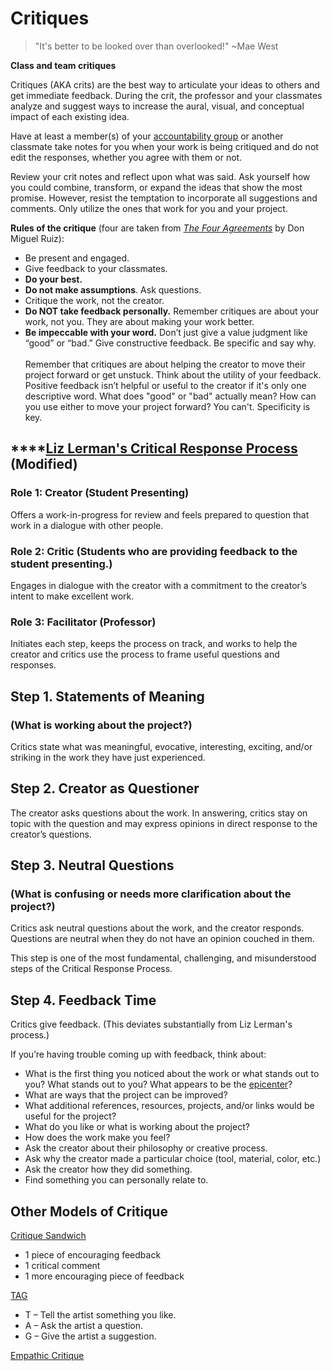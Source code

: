 # Critiques

> "It's better to be looked over than overlooked!" \~Mae West

**Class and team critiques**

Critiques (AKA crits) are the best way to articulate your ideas to others and get immediate feedback. During the crit, the professor and your classmates analyze and suggest ways to increase the aural, visual, and conceptual impact of each existing idea.&#x20;

Have at least a member(s) of your [accountability group](../assignments/accountability\_partner.md) or another classmate take notes for you when your work is being critiqued and do not edit the responses, whether you agree with them or not.&#x20;

Review your crit notes and reflect upon what was said. Ask yourself how you could combine, transform, or expand the ideas that show the most promise. However, resist the temptation to incorporate all suggestions and comments. Only utilize the ones that work for you and your project.

**Rules of the critique** (four are taken from [_The Four Agreements_](https://www.amazon.com/Four-Agreements-Practical-Personal-Freedom-ebook/dp/B005BRS8Z6/) by Don Miguel Ruiz):

* Be present and engaged.
* Give feedback to your classmates.
* **Do your best.**
* **Do not make assumptions**. Ask questions.
* Critique the work, not the creator.
* **Do NOT take feedback personally.** Remember critiques are about your work, not you. They are about making your work better.&#x20;
* **Be impeccable with your word.** Don’t just give a value judgment like “good” or “bad.” Give constructive feedback. Be specific and say why. \
  \
  Remember that critiques are about helping the creator to move their project forward or get unstuck. Think about the utility of your feedback. Positive feedback isn’t helpful or useful to the creator if it's only one descriptive word. What does "good" or "bad" actually mean? How can you use either to move your project forward? You can't. Specificity is key.

## ****[**Liz Lerman's Critical Response Process**](https://lizlerman.com/critical-response-process/) **(Modified)**

### Role 1: Creator (Student Presenting)

Offers a work-in-progress for review and feels prepared to question that work in a dialogue with other people.

### Role 2: Critic (Students who are providing feedback to the student presenting.)

Engages in dialogue with the creator with a commitment to the creator’s intent to make excellent work.

### Role 3: Facilitator (Professor)

Initiates each step, keeps the process on track, and works to help the creator and critics use the process to frame useful questions and responses.



## Step 1. Statements of Meaning&#x20;

### (What is working about the project?)

Critics state what was meaningful, evocative, interesting, exciting, and/or striking in the work they have just experienced.

## Step 2. Creator as Questioner

The creator asks questions about the work. In answering, critics stay on topic with the question and may express opinions in direct response to the creator’s questions.

## Step 3. Neutral Questions&#x20;

### (What is confusing or needs more clarification about the project?)

Critics ask neutral questions about the work, and the creator responds. Questions are neutral when they do not have an opinion couched in them.

This step is one of the most fundamental, challenging, and misunderstood steps of the Critical Response Process.

## Step 4. Feedback Time&#x20;

Critics give feedback. (This deviates substantially from Liz Lerman's process.)

If you’re having trouble coming up with feedback, think about:&#x20;

* What is the first thing you noticed about the work or what stands out to you? What stands out to you? What appears to be the [epicenter](../assignments/getting-real-readings.md)?
* What are ways that the project can be improved?
* What additional references, resources, projects, and/or links would be useful for the project?
* What do you like or what is working about the project?&#x20;
* How does the work make you feel?&#x20;
* Ask the creator about their philosophy or creative process.&#x20;
* Ask why the creator made a particular choice (tool, material, color, etc.)&#x20;
* Ask the creator how they did something.&#x20;
* Find something you can personally relate to.&#x20;

## Other Models of Critique

[Critique Sandwich](https://www.youtube.com/watch?v=aZJDdfJHKxM)&#x20;

* 1 piece of encouraging feedback&#x20;
* 1 critical comment&#x20;
* 1 more encouraging piece of feedback&#x20;

[TAG](https://theartofeducation.edu/2015/10/21/an-engaging-critique-that-taps-into-your-students-love-of-quick-communication/)&#x20;

* T – Tell the artist something you like.&#x20;
* A – Ask the artist a question.&#x20;
* G – Give the artist a suggestion.&#x20;

[Empathic Critique](https://bartelart.com/arted/critique08.html)&#x20;
